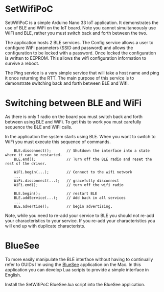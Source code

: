 # SetWifiPoC

SetWifiPoC is a simple Arduino Nano 33 IoT application.  It demonstrates the
use of BLE and WiFi on the IoT board.  Note you cannot simultaneously use WiFi
and BLE, rather you must switch back and forth between the two.

The application hosts 2 BLE services.  The Config service allows a user to
configure WiFi parameters (SSID and password) and allows the configuration
to be locked with a password.  Once locked the configuration is written
to EEPROM.  This allows the wifi configuration information to survive a
reboot.

The Ping service is a very simple service that will take a host name and
ping it once returning the RTT.  The main purpose of this service is to 
demonstrate switching back and forth between BLE and Wifi.

# Switching between BLE and WiFi

As there is only 1 radio on the board you must switch back and forth between
using BLE and WiFi.  To get this to work you must carefully sequence the BLE and WiFi calls.

In the application the system starts using BLE.  When you want to switch to
WiFi you must execute this sequence of commands.

```
    BLE.disconnect();       // Shutdown the interface into a state where it can be restarted.
    BLE.end();              // Turn off the BLE radio and reset the rest of the driver.

    WiFi.begin(...);        // Connect to the wifi network
    ...
    WiFi.disconnect(...);   // gracefully disconnect
    WiFi.end();             // turn off the wifi radio

    BLE.begin();            // restart BLE
    BLE.addService(...);    // Add back in all services
    ...
    BLE.advertise();        // begin advertising.
```

Note, while you need to re-add your service to BLE you should not 
re-add your characteristics to your service.  If you re-add your
characteristics you will end up with duplicate characterists.

# BlueSee

To more easily manipulate the BLE interface without having to continually refer to GUIDs I'm using 
the [BlueSee](https://www.synapse.com/bluesee) application on the Mac.  In this application you 
can develop Lua scripts to provide a simple interface in English.

Install the SetWifiPoC BlueSee.lua script into the BlueSee application.